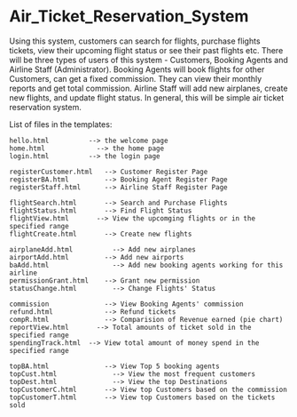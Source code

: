 # Air_Ticket_Reservation_System
Using this system, customers can search for flights, purchase flights tickets, view their upcoming flight status or see their past flights etc. There will be three types of users of this system - Customers, Booking Agents and Airline Staff (Administrator). Booking Agents will book flights for other Customers, can get a fixed commission. They can view their monthly reports and get total commission. Airline Staff will add new airplanes, create new flights, and update flight status. In general, this will be simple air ticket reservation system.

List of files in the templates:

    hello.html 			--> the welcome page
    home.html			  --> the home page
    login.html			--> the login page

    registerCustomer.html	--> Customer Register Page
    registerBA.html		    --> Booking Agent Register Page
    registerStaff.html		--> Airline Staff Register Page

    flightSearch.html		--> Search and Purchase Flights
    flightStatus.html		--> Find Flight Status
    flightView.html		  --> View the upcomging flights or in the specified range
    flightCreate.html		--> Create new flights

    airplaneAdd.html		  --> Add new airplanes
    airportAdd.html		    --> Add new airports
    baAdd.html			      --> Add new booking agents working for this airline
    permissionGrant.html	--> Grant new permission
    statusChange.html		  --> Change Flights' Status

    commission			    --> View Booking Agents' commission
    refund.html			    --> Refund tickets
    compR.html 			    --> Comparision of Revenue earned (pie chart)
    reportView.html		  --> Total amounts of ticket sold in the specified range
    spendingTrack.html	--> View total amount of money spend in the specified range

    topBA.html			    --> View Top 5 booking agents
    topCust.html			  --> View the most frequent customers
    topDest.html			  --> View the top Destinations
    topCustomerC.html		--> View top Customers based on the commission
    topCustomerT.html		--> View top Customers based on the tickets sold
